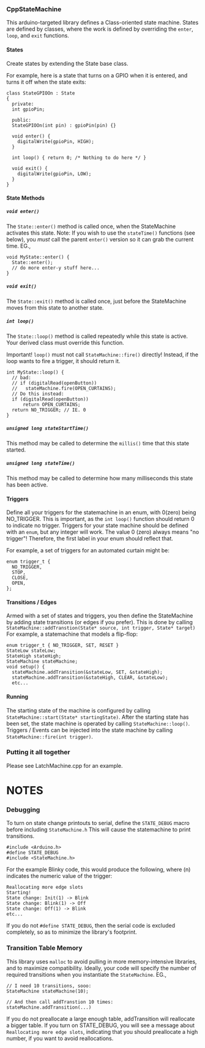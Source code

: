 ### CppStateMachine
This arduino-targeted library defines a Class-oriented state machine.
States are defined by classes, where the work is defined by overriding the `enter`, `loop`, and `exit` functions.


#### States
Create states by extending the State base class.

For example, here is a state that turns on a GPIO when it is entered, and turns it off when the state exits:
```
class StateGPIOOn : State
{
  private:
  int gpioPin;

  public:
  StateGPIOOn(int pin) : gpioPin(pin) {}

  void enter() {
    digitalWrite(gpioPin, HIGH);
  }

  int loop() { return 0; /* Nothing to do here */ }

  void exit() {
    digitalWrite(gpioPin, LOW);
  }
}
```

#### State Methods
##### `void enter()`
The `State::enter()` method is called once, when the StateMachine activates this state.
Note: 
If you wish to use the `stateTime()` functions (see below), you _must_ call the parent `enter()` version so it can grab the current time. EG.,
```
void MyState::enter() {
  State::enter();
  // do more enter-y stuff here...
}
```

##### `void exit()`
The `State::exit()` method is called once, just before the StateMachine moves from this state to another state.

##### `int loop()`
The `State::loop()` method is called repeatedly while this state is active.
Your derived class must override this function.

Important! `loop()` must not call `StateMachine::fire()` directly!
Instead, if the loop wants to fire a trigger, it should return it.
```
int MyState::loop() {
  // bad:
  // if (digitalRead(openButton))
  //   stateMachine.fire(OPEN_CURTAINS);
  // Do this instead:
  if (digitalRead(openButton))
      return OPEN_CURTAINS;
  return NO_TRIGGER; // IE. 0
}
```
##### `unsigned long stateStartTime()`
This method may be called to determine the `millis()` time that this state started.

##### `unsigned long stateTime()`
This method may be called to determine how many milliseconds this state has been active.

#### Triggers
Define all your triggers for the statemachine in an enum, with 0(zero) being NO_TRIGGER. This is important, as the `int loop()` function should return 0 to indicate no trigger.
Triggers for your state machine should be defined with an `enum`, but any integer will work.
The value 0 (zero) always means "no trigger"!  Therefore, the first label in your enum should reflect that.

For example, a set of triggers for an automated curtain might be:
```
enum trigger_t {
  NO_TRIGGER,
  STOP,
  CLOSE,
  OPEN,
};
```  

#### Transitions / Edges
Armed with a set of states and triggers, you then define the StateMachine by adding state transitions (or edges if you prefer).
This is done by calling `StateMachine::addTranstion(State* source, int trigger, State* target)`
For example, a statemachine that models a flip-flop:
```
enum trigger_t { NO_TRIGGER, SET, RESET }
StateLow stateLow;
StateHigh stateHigh;
StateMachine stateMachine;
void setup() {
  stateMachine.addTransition(&stateLow, SET, &stateHigh);
  stateMachine.addTransition(&stateHigh, CLEAR, &stateLow);
  etc...
```

#### Running
The starting state of the machine is configured by calling `StateMachine::start(State* startingState)`.
After the starting state has been set, the state machine is operated by calling `StateMachine::loop()`.
Triggers / Events can be injected into the state machine by calling `StateMachine::fire(int trigger)`.

### Putting it all together
Please see LatchMachine.cpp for an example.

# NOTES
### Debugging
To turn on state change printouts to serial, define the `STATE_DEBUG` macro before including `StateMachine.h`
This will cause the statemachine to print transitions.
```
#include <Arduino.h>
#define STATE_DEBUG
#include <StateMachine.h>
```

For the example Blinky code, this would produce the following, where (n) indicates the numeric value of the trigger:
```
Reallocating more edge slots
Starting!
State change: Init(1) -> Blink
State change: Blink(1) -> Off
State change: Off(1) -> Blink
etc...
```

If you do not `#define STATE_DEBUG`, then the serial code is excluded completely, so as to minimize the library's footprint.

### Transition Table Memory
This library uses `malloc` to avoid pulling in more memory-intensive libraries, and to maximize compatibility.
Ideally, your code will specify the number of required transitions when you instantiate the `StateMachine`.
EG.,
```
// I need 10 transitions, sooo:
StateMachine stateMachine(10);

// And then call addTranstion 10 times:
stateMachine.addTransition(...)
```
If you do not preallocate a large enough table, addTransition will reallocate a bigger table.
If you turn on STATE_DEBUG, you will see a message about `Reallocating more edge slots`, indicating that you should preallocate a high number, if you want to avoid reallocations.

